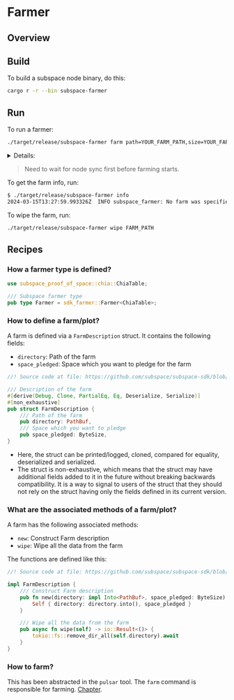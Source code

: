 # Farmer

## Overview

## Build

To build a subspace node binary, do this:

```sh
cargo r -r --bin subspace-farmer
```

## Run

To run a farmer:

```sh
./target/release/subspace-farmer farm path=YOUR_FARM_PATH,size=YOUR_FARM_SIZE --reward-address YOUR_REWARD_ADDRESS
```

<details><summary>Details:</summary>

```sh
$ ./target/release/subspace-farmer farm path=/Users/abhi3700/subspace-node/farm0,size=2GB --reward-address stAX2ZuGgXeybRNoRq8JSkjK541j8DVHTcgPZ7bNWUvVCCvho                                                     ⏎
./target/debug/subspace-farmer farm path=/Users/abhi3700/subspace-node/farm0,size=2GB --reward-address stAX2ZuGgXeybRNoRq8JSkjK541j8DVHTcgPZ7bNWUvVCCvho                                                     ⏎
2024-03-15T13:16:28.435168Z  INFO subspace_farmer::commands::farm: Connecting to node RPC url=ws://127.0.0.1:9944
2024-03-15T13:16:28.463705Z  INFO subspace_networking::constructor: DSN instance configured. allow_non_global_addresses_in_dht=false peer_id=12D3KooWQjoMgvXiASNLWgHDUjAtzL4ypYaBk8TRfFHxSxfdJrpR protocol_version=/subspace/2/0c121c75f4ef450f40619e1fca9d1e8e7fbabc42c895bc4790801e85d5a91c34
2024-03-15T13:16:28.466006Z  INFO libp2p_swarm: local_peer_id=12D3KooWQjoMgvXiASNLWgHDUjAtzL4ypYaBk8TRfFHxSxfdJrpR
2024-03-15T13:16:28.990369Z  INFO {disk_farm_index=0}: subspace_farmer::single_disk_farm::plot_cache: Checking plot cache contents
2024-03-15T13:16:28.999509Z  INFO subspace_farmer::single_disk_farm: Benchmarking faster proving method
Single disk farm 0:
  ID: 01HS141PX1YWHC5JXH7HM3K47K
  Genesis hash: 0x0c121c75f4ef450f40619e1fca9d1e8e7fbabc42c895bc4790801e85d5a91c34
  Public key: 0x587d5a17b734608dc8de85fd639fbe03b16da5883238e0742b50cd0e756a9a02
  Allocated space: 1.9 GiB (2.0 GB)
  Directory: /Users/abhi3700/subspace-node/farm0
2024-03-15T13:17:55.779541Z  INFO subspace_farmer::commands::farm: Collecting already plotted pieces (this will take some time)...
2024-03-15T13:17:55.779573Z  INFO subspace_farmer::commands::farm: Finished collecting already plotted pieces successfully
2024-03-15T13:17:55.779591Z  INFO subspace_farmer::farmer_cache: Initializing piece cache
2024-03-15T13:17:55.782656Z  INFO {disk_farm_index=0}: subspace_farmer::single_disk_farm::farming: Subscribing to slot info notifications
2024-03-15T13:17:55.784536Z  INFO {disk_farm_index=0}: subspace_farmer::reward_signing: Subscribing to reward signing notifications
2024-03-15T13:17:55.786998Z  INFO subspace_farmer::commands::farm::dsn: DSN listening on /ip4/127.0.0.1/udp/30533/quic-v1/p2p/12D3KooWQjoMgvXiASNLWgHDUjAtzL4ypYaBk8TRfFHxSxfdJrpR
2024-03-15T13:17:55.787912Z  INFO {disk_farm_index=0}: subspace_farmer::single_disk_farm::plotting: Subscribing to archived segments
2024-03-15T13:17:55.789545Z  INFO subspace_farmer::farmer_cache: Synchronizing piece cache
2024-03-15T13:17:55.790773Z  INFO subspace_farmer::commands::farm::dsn: DSN listening on /ip6/::1/udp/30533/quic-v1/p2p/12D3KooWQjoMgvXiASNLWgHDUjAtzL4ypYaBk8TRfFHxSxfdJrpR
2024-03-15T13:17:55.790841Z  INFO subspace_farmer::commands::farm::dsn: DSN listening on /ip4/192.168.0.100/udp/30533/quic-v1/p2p/12D3KooWQjoMgvXiASNLWgHDUjAtzL4ypYaBk8TRfFHxSxfdJrpR
2024-03-15T13:17:55.790911Z  INFO subspace_farmer::commands::farm::dsn: DSN listening on /ip4/127.0.0.1/tcp/30533/p2p/12D3KooWQjoMgvXiASNLWgHDUjAtzL4ypYaBk8TRfFHxSxfdJrpR
2024-03-15T13:17:55.790966Z  INFO subspace_farmer::commands::farm::dsn: DSN listening on /ip6/::1/tcp/30533/p2p/12D3KooWQjoMgvXiASNLWgHDUjAtzL4ypYaBk8TRfFHxSxfdJrpR
2024-03-15T13:17:55.791006Z  INFO subspace_farmer::commands::farm::dsn: DSN listening on /ip4/192.168.0.100/tcp/30533/p2p/12D3KooWQjoMgvXiASNLWgHDUjAtzL4ypYaBk8TRfFHxSxfdJrpR
2024-03-15T13:17:55.857646Z  INFO {disk_farm_index=0}: subspace_farmer::single_disk_farm::plotting: Plotting sector (0.00% complete) sector_index=0
```

</details>

> Need to wait for node sync first before farming starts.

To get the farm info, run:

```sh
$ ./target/release/subspace-farmer info
2024-03-15T13:27:59.993326Z  INFO subspace_farmer: No farm was specified, so there is nothing to do
```

To wipe the farm, run:

```sh
./target/release/subspace-farmer wipe FARM_PATH
```

## Recipes

### How a farmer type is defined?

```rust
use subspace_proof_of_space::chia::ChiaTable;

/// Subspace farmer type
pub type Farmer = sdk_farmer::Farmer<ChiaTable>;
```

### How to define a farm/plot?

A farm is defined via a `FarmDescription` struct. It contains the following fields:

- `directory`: Path of the farm
- `space_pledged`: Space which you want to pledge for the farm

```rust
//! Source code at file: https://github.com/subspace/subspace-sdk/blob/main/farmer/src/lib.rs

/// Description of the farm
#[derive(Debug, Clone, PartialEq, Eq, Deserialize, Serialize)]
#[non_exhaustive]
pub struct FarmDescription {
    /// Path of the farm
    pub directory: PathBuf,
    /// Space which you want to pledge
    pub space_pledged: ByteSize,
}
```

- Here, the struct can be printed/logged, cloned, compared for equality, deserialized and serialized.
- The struct is non-exhaustive, which means that the struct may have additional fields added to it in the future without breaking backwards compatibility. It is a way to signal to users of the struct that they should not rely on the struct having only the fields defined in its current version.

### What are the associated methods of a farm/plot?

A farm has the following associated methods:

- `new`: Construct Farm description
- `wipe`: Wipe all the data from the farm

The functions are defined like this:

```rust
//! Source code at file: https://github.com/subspace/subspace-sdk/blob/main/farmer/src/lib.rs

impl FarmDescription {
    /// Construct Farm description
    pub fn new(directory: impl Into<PathBuf>, space_pledged: ByteSize) -> Self {
        Self { directory: directory.into(), space_pledged }
    }

    /// Wipe all the data from the farm
    pub async fn wipe(self) -> io::Result<()> {
        tokio::fs::remove_dir_all(self.directory).await
    }
}
```

### How to farm?

This has been abstracted in the `pulsar` tool. The `farm` command is responsible for farming. [Chapter](./pulsar/farm.md).

